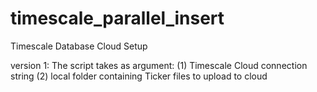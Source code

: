 # timescale_parallel_insert
Timescale Database Cloud Setup

version 1: The script takes as argument: (1) Timescale Cloud connection string (2) local folder containing Ticker files to upload to cloud
  

